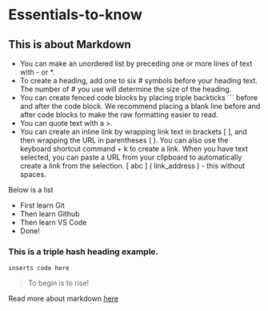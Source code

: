 # Essentials-to-know

## This is about Markdown
- You can make an unordered list by preceding one or more lines of text with - or *.
- To create a heading, add one to six # symbols before your heading text. The number of # you use will determine the size of the heading.
- You can create fenced code blocks by placing triple backticks ``` before and after the code block. We recommend placing a blank line before and after code blocks to make the raw formatting easier to read.
- You can quote text with a >.
- You can create an inline link by wrapping link text in brackets [ ], and then wrapping the URL in parentheses ( ). You can also use the keyboard shortcut command + k to create a link. When you have text selected, you can paste a URL from your clipboard to automatically create a link from the selection. [ abc ] ( link_address ) - this without spaces. 

Below is a list
- First learn Git
- Then learn Github
- Then learn VS Code
- Done! 

### This is a triple hash heading example. 

```
inserts code here 
```

> To begin is to rise! 

Read more about markdown [here](https://docs.github.com/en/github/writing-on-github/getting-started-with-writing-and-formatting-on-github/basic-writing-and-formatting-syntax)
